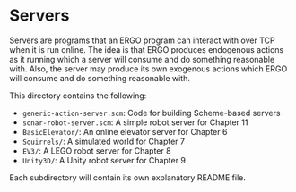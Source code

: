 # Servers

Servers are programs that an ERGO program can interact with over TCP when it is run online.  The idea is that ERGO produces endogenous actions as it running which a server will consume and do something  reasonable with.  Also, the server may produce its own exogenous actions which ERGO will consume and
do something reasonable with.

This directory contains the following:

- `generic-action-server.scm`: Code for building Scheme-based servers
- `sonar-robot-server.scm`: A simple robot server for Chapter 11
- `BasicElevator/`: An online elevator server for Chapter 6
- `Squirrels/`: A simulated world for Chapter 7
- `EV3/`: A LEGO robot server for Chapter 8
- `Unity3D/`: A Unity robot server for Chapter 9

Each subdirectory will contain its own explanatory README file.

